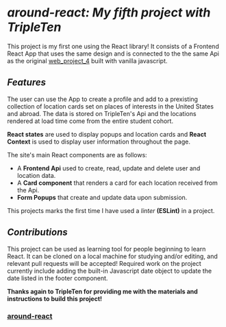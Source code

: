 # *around-react: My fifth project with TripleTen*  
This project is my first one using the React library! It consists of a Frontend React App that uses the same design and is connected to the the same Api as the original [web_project_4](https://frederickjodozi.github.io/web_project_4/) built with vanilla javascript.

## *Features*
The user can use the App to create a profile and add to a prexisting collection of location cards set on places of interests in the United States and abroad. The data is stored on TripleTen's Api and the locations rendered at load time come from the entire student cohort. 
 
**React states** are used to display popups and location cards and **React Context** is used to display user information throughout the page.  

The site's main React components are as follows:
- A **Frontend Api** used to create, read, update and delete user and location data.
- A **Card component** that renders a card for each location received from the Api.
- **Form Popups** that create and update data upon submission.

This projects marks the first time I have used a *linter* **(ESLint)** in a project. 

## *Contributions*
This project can be used as learning tool for people beginning to learn React. It can be cloned on a local machine for studying and/or editing, and relevant pull requests will be accepted! Required work on the project currently include adding the built-in Javascript date object to update the date listed in the footer component.  

**Thanks again to TripleTen for providing me with the materials and instructions to build this project!**

### [around-react](https://frederickjodozi.github.io/around-react/)

